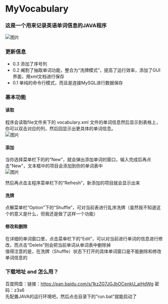 # MyVocabulary

### 这是一个用来记录英语单词信息的JAVA程序  
![图片](http://pic.yupoo.com/sinaweibo4907754196_v/e364ee9a/23b024e2.png)  

### 更新信息
- 0.3 添加了序号列  
- 0.2 阉割了抽取单词功能，整合为“洗牌模式”，提高了运行效率，添加了GUI界面，用xml文档进行保存  
- 0.1 单纯的命令行模式，而且是连接MySQL进行数据保存  

### 基本功能
#### 读取
程序会读取file文件夹下的 vocabulary.xml 文件的单词信息然后显示到表格上，你可以双击对应的列，然后回显示出更具体的单词信息。  
![图片](http://pic.yupoo.com/sinaweibo4907754196_v/f67e115b/a0eedb0f.png)  

#### 添加
当你选择菜单栏下的的“New”，就会弹出添加单词的窗口，输入完成后再点击"New"，文本框中的项目会添加到你的单词表中  
![图片](http://pic.yupoo.com/sinaweibo4907754196_v/0b7f3388/49554fea.png)  

然后再点击主程序菜单栏下的“Refresh”，新添加的项目就会显示出来  

#### 洗牌
点解菜单栏“Option”下的“Shuffle”，可对当前表进行乱序洗牌（虽然我不知道这个的意义是什么，但我还是做了这样一个功能）  

#### 修改和删除
在详细的单词窗口里，点击菜单栏下的“Edit”，可以对当前进行单词的信息进行修改，而点击“Delete”则会把当前单词从单词表中删除掉  
值得注意的是，在洗牌（Shuffle）状态下打开的具体单词窗口是不能删除和修改单词信息的  

### 下载地址 and 怎么用？
百度网盘：链接：https://pan.baidu.com/s/1kzZG7JGJbOCenkU_ajHdWg 密码：z3s6  
先配置JAVA的运行环境吧，然后点击目录下的"run.bat"就能启动了  